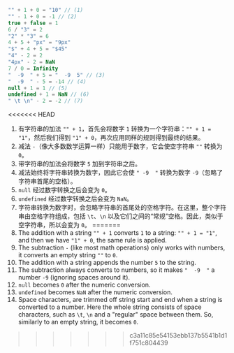 
```js no-beautify
"" + 1 + 0 = "10" // (1)
"" - 1 + 0 = -1 // (2)
true + false = 1
6 / "3" = 2
"2" * "3" = 6
4 + 5 + "px" = "9px"
"$" + 4 + 5 = "$45"
"4" - 2 = 2
"4px" - 2 = NaN
7 / 0 = Infinity
"  -9  " + 5 = "  -9  5" // (3)
"  -9  " - 5 = -14 // (4)
null + 1 = 1 // (5)
undefined + 1 = NaN // (6)
" \t \n" - 2 = -2 // (7)
```

<<<<<<< HEAD
1. 有字符串的加法 `"" + 1`，首先会将数字 `1` 转换为一个字符串：`"" + 1 = "1"`，然后我们得到 `"1" + 0`，再次应用同样的规则得到最终的结果。
2. 减法 `-`（像大多数数学运算一样）只能用于数字，它会使空字符串 `""` 转换为 `0`。
3. 带字符串的加法会将数字 `5` 加到字符串之后。
4. 减法始终将字符串转换为数字，因此它会使 `" -9  "` 转换为数字 `-9`（忽略了字符串首尾的空格）。
5. `null` 经过数字转换之后会变为 `0`。
6. `undefined` 经过数字转换之后会变为 `NaN`。
7. 字符串转换为数字时，会忽略字符串的首尾处的空格字符。在这里，整个字符串由空格字符组成，包括 `\t`、`\n` 以及它们之间的“常规”空格。因此，类似于空字符串，所以会变为 `0`。
=======
1. The addition with a string `"" + 1` converts `1` to a string: `"" + 1 = "1"`, and then we have `"1" + 0`, the same rule is applied.
2. The subtraction `-` (like most math operations) only works with numbers, it converts an empty string `""` to `0`.
3. The addition with a string appends the number `5` to the string.
4. The subtraction always converts to numbers, so it makes `"  -9  "` a number `-9` (ignoring spaces around it).
5. `null` becomes `0` after the numeric conversion.
6. `undefined` becomes `NaN` after the numeric conversion.
7. Space characters, are trimmed off string start and end when a string is converted to a number. Here the whole string consists of space characters, such as `\t`, `\n` and a "regular" space between them. So, similarly to an empty string, it becomes `0`.
>>>>>>> c3a11c85e54153ebb137b5541b1d1f751c804439
